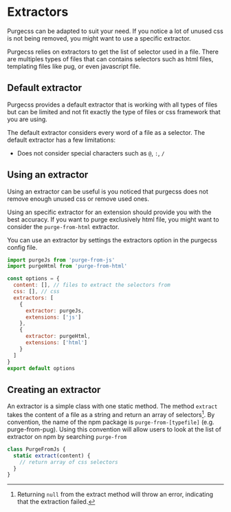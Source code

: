 # Extractors

Purgecss can be adapted to suit your need. If you notice a lot of unused css is not being removed, you might want to use a specific extractor.

Purgecss relies on extractors to get the list of selector used in a file. There are multiples types of files that can contains selectors such as html files, templating files like pug, or even javascript file.

## Default extractor

Purgecss provides a default extractor that is working with all types of files but can be limited and not fit exactly the type of files or css framework that you are using.

The default extractor considers every word of a file as a selector. The default extractor has a few limitations:

* Does not consider special characters such as `@`, `:`, `/`

## Using an extractor

Using an extractor can be useful is you noticed that purgecss does not remove enough unused css or remove used ones.

Using an specific extractor for an extension should provide you with the best accuracy. If you want to purge exclusively html file, you might want to consider the `purge-from-html` extractor.

You can use an extractor by settings the extractors option in the purgecss config file.

```javascript
import purgeJs from 'purge-from-js'
import purgeHtml from 'purge-from-html'

const options = {
  content: [], // files to extract the selectors from
  css: [], // css
  extractors: [
    {
      extractor: purgeJs,
      extensions: ['js']
    },
    {
      extractor: purgeHtml,
      extensions: ['html']
    }
  ]
}
export default options
```

## Creating an extractor

An extractor is a simple class with one static method. The method `extract` takes the content of a file as a string and return an array of selectors[^1]. By convention, the name of the npm package is `purge-from-[typefile]` \(e.g. purge-from-pug\). Using this convention will allow users to look at the list of extractor on npm by searching `purge-from`


```javascript
class PurgeFromJs {
  static extract(content) {
    // return array of css selectors
  }
}
```

[^1]: Returning `null` from the extract method will throw an error, indicating that the extraction failed.

